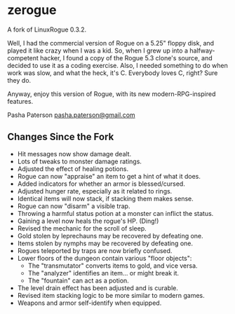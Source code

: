 zerogue
=======

A fork of LinuxRogue 0.3.2.

Well, I had the commercial version of Rogue on a 5.25" floppy disk, and played
it like crazy when I was a kid.  So, when I grew up into a halfway-competent
hacker, I found a copy of the Rogue 5.3 clone's source, and decided to use it
as a coding exercise.  Also, I needed something to do when work was slow, and
what the heck, it's C.  Everybody loves C, right?  Sure they do.

Anyway, enjoy this version of Rogue, with its new modern-RPG-inspired features.

Pasha Paterson <pasha.paterson@gmail.com>

Changes Since the Fork
----------------------

* Hit messages now show damage dealt.
* Lots of tweaks to monster damage ratings.
* Adjusted the effect of healing potions.
* Rogue can now "appraise" an item to get a hint of what it does.
* Added indicators for whether an armor is blessed/cursed.
* Adjusted hunger rate, especially as it related to rings.
* Identical items will now stack, if stacking them makes sense.
* Rogue can now "disarm" a visible trap.
* Throwing a harmful status potion at a monster can inflict the status.
* Gaining a level now heals the rogue's HP. (Ding!)
* Revised the mechanic for the scroll of sleep.
* Gold stolen by leprechauns may be recovered by defeating one.
* Items stolen by nymphs may be recovered by defeating one.
* Rogues teleported by traps are now briefly confused.
* Lower floors of the dungeon contain various "floor objects":
  - The "transmutator" converts items to gold, and vice versa.
  - The "analyzer" identifies an item... or might break it.
  - The "fountain" can act as a potion.
* The level drain effect has been adjusted and is curable.
* Revised item stacking logic to be more similar to modern games.
* Weapons and armor self-identify when equipped.
